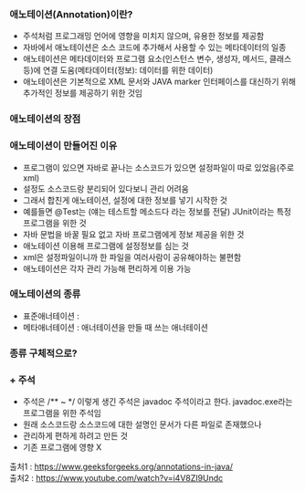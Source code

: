 ### 애노테이션(Annotation)이란?
- 주석처럼 프로그래밍 언어에 영향을 미치지 않으며, 유용한 정보를 제공함
- 자바에서 애노테이션은 소스 코드에 추가해서 사용할 수 있는 메타데이터의 일종
- 애노테이션은 메타데이터와 프로그램 요소(인스턴스 변수, 생성자, 메서드, 클래스 등)에 연결 도움(메타데이터(정보): 데이터를 위한 데이터)
- 애노테이션은 기본적으로 XML 문서와 JAVA marker 인터페이스를 대신하기 위해 추가적인 정보를 제공하기 위한 것임

### 애노테이션의 장점

### 애노테이션이 만들어진 이유
- 프로그램이 있으면 자바로 끝나는 소스코드가 있으면 설정파일이 따로 있었음(주로 xml)
- 설정도 소스코드랑 분리되어 있다보니 관리 어려움
- 그래서 합친게 애노테이션, 설정에 대한 정보를 넣기 시작한 것
- 예를들면 @Test는 (얘는 테스트할 메소드다 라는 정보를 전달) JUnit이라는 특정 프로그램을 위한 것
- 자바 문법을 바꿀 필요 없고 자바 프로그램에게 정보 제공을 위한 것
- 애노테이션 이용해 프로그램에 설정정보를 심는 것
- xml은 설정파일이니까 한 파일을 여러사람이 공유해야하는 불편함
- 애노테이션은 각자 관리 가능해 편리하게 이용 가능

### 애노테이션의 종류
- 표준애너테이션 : 
- 메타애너테이션 : 애너테이션을 만들 때 쓰는 애너테이션

### 종류 구체적으로?

### + 주석
- 주석은 /** ~ */ 이렇게 생긴 주석은 javadoc 주석이라고 한다. javadoc.exe라는 프로그램을 위한 주석임
- 원래 소스코드랑 소스코드에 대한 설명인 문서가 다른 파일로 존재했으나
- 관리하게 편하게 하려고 만든 것
- 기존 프로그램에 영향 X

출처1 : https://www.geeksforgeeks.org/annotations-in-java/    
출처2 : https://www.youtube.com/watch?v=i4V8ZI9Undc

